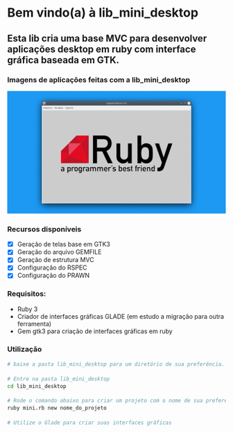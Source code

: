 # Bem vindo(a) à lib_mini_desktop

## Esta lib cria uma base MVC para desenvolver aplicações desktop em ruby com interface gráfica baseada em GTK.

### Imagens de aplicações feitas com a lib_mini_desktop
<img src="https://github.com/Adyson-Lima/lib_mini_desktop/blob/main/doc/appgif.gif">

### Recursos disponíveis
- [X] Geração de telas base em GTK3
- [X] Geração do arquivo GEMFILE
- [X] Geração de estrutura MVC
- [X] Configuração do RSPEC
- [X] Configuração do PRAWN

### Requisitos:
- Ruby 3
- Criador de interfaces gráficas GLADE (em estudo a migração para outra ferramenta)
- Gem gtk3 para criação de interfaces gráficas em ruby

### Utilização
```bash
# baixe a pasta lib_mini_desktop para um diretório de sua preferência.

# Entre na pasta lib_mini_desktop
cd lib_mini_desktop

# Rode o comando abaixo para criar um projeto com o nome de sua preferência
ruby mini.rb new nome_do_projeto

# Utilize o Glade para criar suas interfaces gráficas

```
